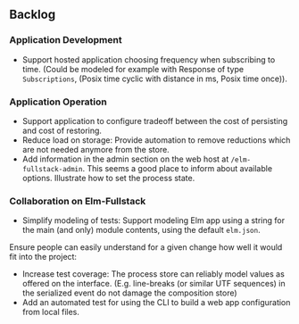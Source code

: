 ## Backlog

### Application Development

+ Support hosted application choosing frequency when subscribing to time. (Could be modeled for example with Response of type `Subscriptions`, (Posix time cyclic with distance in ms, Posix time once)).

### Application Operation

+ Support application to configure tradeoff between the cost of persisting and cost of restoring.
+ Reduce load on storage: Provide automation to remove reductions which are not needed anymore from the store.
+ Add information in the admin section on the web host at `/elm-fullstack-admin`. This seems a good place to inform about available options. Illustrate how to set the process state.

### Collaboration on Elm-Fullstack

+ Simplify modeling of tests: Support modeling Elm app using a string for the main (and only) module contents, using the default `elm.json`.

Ensure people can easily understand for a given change how well it would fit into the project:

+ Increase test coverage: The process store can reliably model values as offered on the interface. (E.g. line-breaks (or similar UTF sequences) in the serialized event do not damage the composition store)
+ Add an automated test for using the CLI to build a web app configuration from local files.
